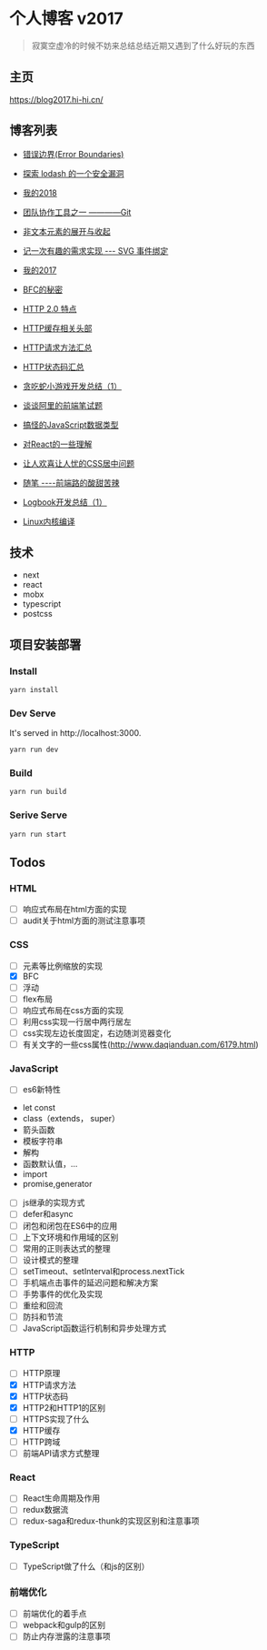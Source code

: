 # 个人博客 v2017

> 寂寞空虚冷的时候不妨来总结总结近期又遇到了什么好玩的东西

## 主页

https://blog2017.hi-hi.cn/

## 博客列表

- [错误边界(Error Boundaries)][20]

- [探索 lodash 的一个安全漏洞][19]

- [我的2018][18]

- [团队协作工具之一 ————Git][17]

- [非文本元素的展开与收起][16]

- [记一次有趣的需求实现 --- SVG 事件绑定][15]

- [我的2017][14]

- [BFC的秘密][13]

- [HTTP 2.0 特点][12]

- [HTTP缓存相关头部][11]

- [HTTP请求方法汇总][10]

- [HTTP状态码汇总][9]

- [贪吃蛇小游戏开发总结（1）][8]

- [谈谈阿里的前端笔试题][7]

- [搞怪的JavaScript数据类型][6]

- [对React的一些理解][5]

- [让人欢喜让人忧的CSS居中问题][4]

- [随笔 ----前端路的酸甜苦辣][3]

- [Logbook开发总结（1）][2]

- [Linux内核编译][1]


  [1]: https://github.com/caohuilin/Blog2017/blob/master/static/constant/article0.md
  [2]: https://github.com/caohuilin/Blog2017/blob/master/static/constant/article1.md
  [3]: https://github.com/caohuilin/Blog2017/blob/master/static/constant/article2.md
  [4]: https://github.com/caohuilin/Blog2017/blob/master/static/constant/article3.md
  [5]: https://github.com/caohuilin/Blog2017/blob/master/static/constant/article4.md
  [6]: https://github.com/caohuilin/Blog2017/blob/master/static/constant/article5.md
  [7]: https://github.com/caohuilin/Blog2017/blob/master/static/constant/article6.md
  [8]: https://github.com/caohuilin/Blog2017/blob/master/static/constant/article7.md
  [9]: https://github.com/caohuilin/Blog2017/blob/master/static/constant/article8.md
  [10]: https://github.com/caohuilin/Blog2017/blob/master/static/constant/article9.md
  [11]: https://github.com/caohuilin/Blog2017/blob/master/static/constant/article10.md
  [12]: https://github.com/caohuilin/Blog2017/blob/master/static/constant/article11.md
  [13]: https://blog2017.hi-hi.cn/article/12/the-secret-of-bfc
  [14]: https://github.com/caohuilin/Blog2017/blob/master/static/constant/article13.md
  [15]: https://github.com/caohuilin/Blog2017/blob/master/static/constant/article14.md
  [16]: https://github.com/caohuilin/Blog2017/blob/master/static/constant/article15.md
  [17]: https://github.com/caohuilin/Blog2017/blob/master/static/constant/article16.md
  [18]: https://github.com/caohuilin/Blog2017/blob/master/static/constant/article17.md
  [19]: https://github.com/caohuilin/Blog2017/blob/master/static/constant/article18.md
  [20]: https://github.com/caohuilin/Blog2017/blob/master/static/constant/article19.md


## 技术

- next
- react
- mobx
- typescript
- postcss

## 项目安装部署

### Install

```bash
yarn install
```

### Dev Serve

It's served in http://localhost:3000.

```bash
yarn run dev
```

### Build

```bash
yarn run build
```

### Serive Serve

```bash
yarn run start
```

## Todos

### HTML

- [ ] 响应式布局在html方面的实现
- [ ]  audit关于html方面的测试注意事项

### CSS

- [ ] 元素等比例缩放的实现
- [x] BFC
- [ ] 浮动
- [ ] flex布局
- [ ] 响应式布局在css方面的实现
- [ ] 利用css实现一行居中两行居左
- [ ] css实现左边长度固定，右边随浏览器变化
- [ ] 有关文字的一些css属性(http://www.daqianduan.com/6179.html)

### JavaScript

- [ ] es6新特性
- let const
- class（extends， super）
- 箭头函数
- 模板字符串
- 解构
- 函数默认值，...
- import
- promise,generator
- [ ] js继承的实现方式
- [ ] defer和async
- [ ] 闭包和闭包在ES6中的应用
- [ ] 上下文环境和作用域的区别
- [ ] 常用的正则表达式的整理
- [ ] 设计模式的整理
- [ ] setTimeout、setInterval和process.nextTick
- [ ] 手机端点击事件的延迟问题和解决方案
- [ ] 手势事件的优化及实现
- [ ] 重绘和回流
- [ ] 防抖和节流
- [ ] JavaScript函数运行机制和异步处理方式

### HTTP

- [ ] HTTP原理
- [x] HTTP请求方法
- [x] HTTP状态码
- [x] HTTP2和HTTP1的区别
- [ ] HTTPS实现了什么
- [x] HTTP缓存
- [ ] HTTP跨域
- [ ] 前端API请求方式整理

### React

- [ ] React生命周期及作用
- [ ] redux数据流
- [ ] redux-saga和redux-thunk的实现区别和注意事项

### TypeScript

- [ ] TypeScript做了什么（和js的区别）

### 前端优化

- [ ] 前端优化的着手点
- [ ] webpack和gulp的区别
- [ ] 防止内存泄露的注意事项
